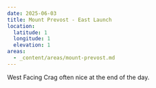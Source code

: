 ```yaml
---
date: 2025-06-03
title: Mount Prevost - East Launch
location:
  latitude: 1
  longitude: 1
  elevation: 1
areas:
  - _content/areas/mount-prevost.md
---
```

West Facing Crag often nice at the end of the day.